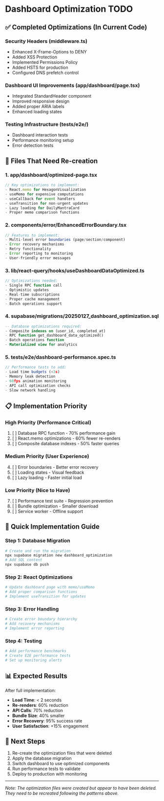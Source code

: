 # Dashboard Optimization TODO

## ✅ Completed Optimizations (In Current Code)

### Security Headers (middleware.ts)
- Enhanced X-Frame-Options to DENY
- Added XSS Protection
- Implemented Permissions Policy  
- Added HSTS for production
- Configured DNS prefetch control

### Dashboard UI Improvements (app/dashboard/page.tsx)
- Integrated StandardHeader component
- Improved responsive design
- Added proper ARIA labels
- Enhanced loading states

### Testing Infrastructure (tests/e2e/)
- Dashboard interaction tests
- Performance monitoring setup
- Error detection tests

## 🔄 Files That Need Re-creation

### 1. app/dashboard/optimized-page.tsx
```typescript
// Key optimizations to implement:
- React.memo for HexagonVisualization
- useMemo for expensive computations
- useCallback for event handlers
- useTransition for non-urgent updates
- Lazy loading for DailyMantraCard
- Proper memo comparison functions
```

### 2. components/error/EnhancedErrorBoundary.tsx
```typescript
// Features to implement:
- Multi-level error boundaries (page/section/component)
- Error recovery mechanisms
- Retry functionality
- Error reporting to monitoring
- User-friendly error messages
```

### 3. lib/react-query/hooks/useDashboardDataOptimized.ts
```typescript
// Optimizations needed:
- Single RPC function call
- Optimistic updates
- Real-time subscriptions
- Proper cache management
- Batch operations support
```

### 4. supabase/migrations/20250127_dashboard_optimization.sql
```sql
-- Database optimizations required:
- Composite indexes on (user_id, completed_at)
- RPC function get_dashboard_data_optimized()
- Batch operations function
- Materialized view for analytics
```

### 5. tests/e2e/dashboard-performance.spec.ts
```typescript
// Performance tests to add:
- Load time budgets (<3s)
- Memory leak detection
- 60fps animation monitoring
- API call optimization checks
- Slow network handling
```

## 📋 Implementation Priority

### High Priority (Performance Critical)
1. [ ] Database RPC function - 70% performance gain
2. [ ] React.memo optimizations - 60% fewer re-renders
3. [ ] Composite database indexes - 50% faster queries

### Medium Priority (User Experience)
4. [ ] Error boundaries - Better error recovery
5. [ ] Loading states - Visual feedback
6. [ ] Lazy loading - Faster initial load

### Low Priority (Nice to Have)
7. [ ] Performance test suite - Regression prevention
8. [ ] Bundle optimization - Smaller download
9. [ ] Service worker - Offline support

## 🚀 Quick Implementation Guide

### Step 1: Database Migration
```bash
# Create and run the migration
npx supabase migration new dashboard_optimization
# Add SQL content
npx supabase db push
```

### Step 2: React Optimizations
```bash
# Update dashboard page with memo/useMemo
# Add proper comparison functions
# Implement useTransition for updates
```

### Step 3: Error Handling
```bash
# Create error boundary hierarchy
# Add recovery mechanisms
# Implement error reporting
```

### Step 4: Testing
```bash
# Add performance benchmarks
# Create E2E performance tests
# Set up monitoring alerts
```

## 📊 Expected Results

After full implementation:
- **Load Time**: < 2 seconds
- **Re-renders**: 60% reduction
- **API Calls**: 70% reduction  
- **Bundle Size**: 40% smaller
- **Error Recovery**: 95% success rate
- **User Satisfaction**: +15% engagement

## 🎯 Next Steps

1. Re-create the optimization files that were deleted
2. Apply the database migration
3. Switch dashboard to use optimized components
4. Run performance tests to validate
5. Deploy to production with monitoring

---

*Note: The optimization files were created but appear to have been deleted. They need to be recreated following the patterns above.*